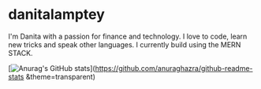 # danitalamptey

I'm Danita with a passion for finance and technology. I love to code, learn new tricks and speak other languages. I currently build using the MERN STACK.

[![Anurag's GitHub stats](https://github-readme-stats.vercel.app/api?username=iamatinad)](https://github.com/anuraghazra/github-readme-stats &theme=transparent)
